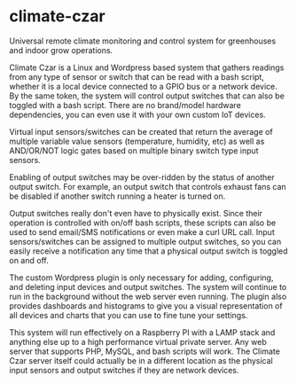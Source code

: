 # climate-czar
Universal remote climate monitoring and control system for greenhouses and indoor grow operations.

Climate Czar is a Linux and Wordpress based system that gathers readings from any type of sensor or switch that can be read with a bash script, whether it is a local device connected to a GPIO bus or a network device. By the same token, the system will control output switches that can also be toggled with a bash script. There are no brand/model hardware dependencies, you can even use it with your own custom IoT devices.

Virtual input sensors/switches can be created that return the average of multiple variable value sensors (temperature, humidity, etc) as well as AND/OR/NOT logic gates based on multiple binary switch type input sensors.

Enabling of output switches may be over-ridden by the status of another output switch. For example, an output switch that controls exhaust fans can be disabled if another switch running a heater is turned on.

Output switches really don't even have to physically exist. Since their operation is controlled with on/off bash scripts, these scripts can also be used to send email/SMS notifications or even make a curl URL call. Input sensors/switches can be assigned to multiple output switches, so you can easily receive a notification any time that a physical output switch is toggled on and off.

The custom Wordpress plugin is only necessary for adding, configuring, and deleting input devices and output switches. The system will continue to run in the background without the web server even running. The plugin also provides dashboards and histograms to give you a visual representation of all devices and charts that you can use to fine tune your settings.

This system will run effectively on a Raspberry PI with a LAMP stack and anything else up to a high performance virtual private server. Any web server that supports PHP, MySQL, and bash scripts will work. The Climate Czar server itself could actually be in a different location as the physical input sensors and output switches if they are network devices.
